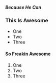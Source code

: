 ***Because He Can***

### This Is Awesome
- One
- Two
- Three
#### So Freakin Awesome
1. One
2. Two
3. Three
